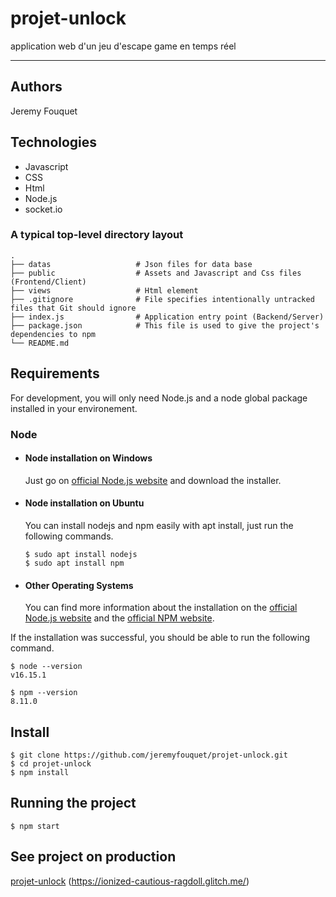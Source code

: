 # projet-unlock

application web d'un jeu d'escape game en temps réel

---

## Authors

Jeremy Fouquet

## Technologies
- Javascript
- CSS
- Html
- Node.js
- socket.io

### A typical top-level directory layout

    .
    ├── datas                   # Json files for data base
    ├── public                  # Assets and Javascript and Css files (Frontend/Client)
    ├── views                   # Html element
    ├── .gitignore              # File specifies intentionally untracked files that Git should ignore
    ├── index.js                # Application entry point (Backend/Server)
    ├── package.json            # This file is used to give the project's dependencies to npm
    └── README.md

## Requirements

For development, you will only need Node.js and a node global package installed in your environement.

### Node
- #### Node installation on Windows

  Just go on [official Node.js website](https://nodejs.org/) and download the installer.

- #### Node installation on Ubuntu

  You can install nodejs and npm easily with apt install, just run the following commands.

      $ sudo apt install nodejs
      $ sudo apt install npm

- #### Other Operating Systems
  You can find more information about the installation on the [official Node.js website](https://nodejs.org/) and the [official NPM website](https://npmjs.org/).

If the installation was successful, you should be able to run the following command.

    $ node --version
    v16.15.1

    $ npm --version
    8.11.0

## Install

    $ git clone https://github.com/jeremyfouquet/projet-unlock.git
    $ cd projet-unlock
    $ npm install

## Running the project

    $ npm start

## See project on production

[projet-unlock](https://ionized-cautious-ragdoll.glitch.me/) (https://ionized-cautious-ragdoll.glitch.me/)
